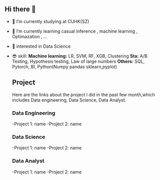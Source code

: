 ## Hi there 👋

- 🔭 I’m currently studying at CUHK(SZ)
- 🌱 I’m currently learning casual inference , machine learning , Optimazation , ...
- 💬 interested in  Data Science
- 😎 skill:
  **Machine learning:** LR, SVM, RF, XGB, Clustering
  **Sta:** A/B Testing, Hypothesis testing, Law of large numbers
  **Others:** SQL, Pytorch, BI, Python(Numpy pandas sklearn,pyplot)

  ## Project

  Here are the links about the project I did in the past few month,which includes Data engineering, Data Science, Data Analyst.
  ### Data Engineering
    -Project 1: name
    -Project 2: name 
  ### Data Science
    -Project 1: name
    -Project 2: name 
  ### Data Analyst
    -Project 1: name
    -Project 2: name 
